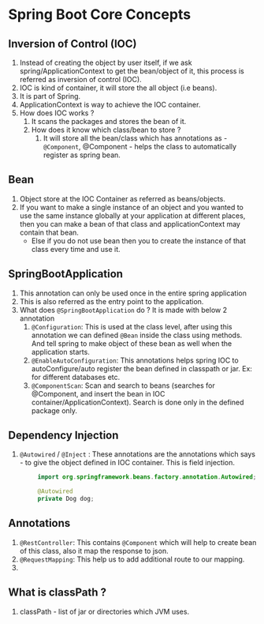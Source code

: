 <h1>Spring Boot Core Concepts</h1>

<h2>Inversion of Control (IOC) </h2>

1. Instead of creating the object by user itself, if we ask spring/ApplicationContext to get the bean/object of it, 
    this process is referred as inversion of control (IOC).
2. IOC is kind of container, it will store the all object (i.e beans).
3. It is part of Spring.
4. ApplicationContext is way to achieve the IOC container.
5. How does IOC works ? 
   1. It scans the packages and stores the bean of it.
   2. How does it know which class/bean to store ?
      1. It will store all the bean/class which has annotations as - `@Component`, @Component - helps the class to automatically
         register as spring bean.

<h2>Bean</h2>

1. Object store at the IOC Container as referred as beans/objects.   
2. If you want to make a single instance of an object and you wanted to use the same instance globally at your application at different places, then you can make a bean of that class and applicationContext may contain that bean.
   - Else if you do not use bean then you to create the instance of that class every time and use it.


<h2>SpringBootApplication</h2>

1. This annotation can only be used once in the entire spring application
2. This is also referred as the entry point to the application.
3. What does `@SpringBootApplication` do ? It is made with below 2 annotation
   1. `@Configuration`: This is used at the class level, after using this annotation we can defined `@Bean` inside the class using methods. And tell spring to make object of these bean as well when the application starts.
   2. `@EnableAutoConfiguration`: This annotations helps spring IOC to autoConfigure/auto register the bean defined in classpath or jar. Ex: for different databases etc.
   3. `@ComponentScan`: Scan and search to beans (searches for @Component, and insert the bean in IOC container/ApplicationContext). Search is done only in the defined package only.

   
<h2>Dependency Injection </h2>

1. `@Autowired` / `@Inject` : These annotations are the annotations which says - to give the object defined in IOC container.
    This is field injection. 
   ```java
        import org.springframework.beans.factory.annotation.Autowired;
   
        @Autowired
        private Dog dog;
   ```
   

<h2>Annotations</h2>

1. `@RestController`: This contains `@Component` which will help to create bean of this class, also it map the response to json.
2. `@RequestMapping`: This help us to add additional route to our mapping.
3.

<h2>What is classPath ? </h2>

1. classPath - list of jar or directories which JVM uses.